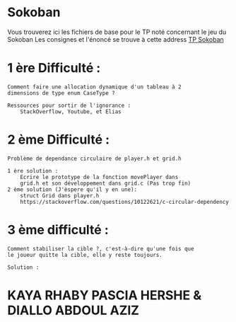 # Sokoban

Vous trouverez ici les fichiers de base pour le TP noté concernant le jeu du Sokoban
Les consignes et l'énoncé se trouve à cette address [TP Sokoban](https://techdevprintemps2022.pages.unistra.fr/TP_TechDevEnonce/)

# 1 ère Difficulté :

    Comment faire une allocation dynamique d'un tableau à 2
    dimensions de type enum CaseType ?

    Ressources pour sortir de l'ignorance :
        StackOverflow, Youtube, et Elias

# 2 ème Difficulté :

    Problème de dependance circulaire de player.h et grid.h

    1 ère solution :
        Ecrire le prototype de la fonction movePlayer dans
        grid.h et son développement dans grid.c (Pas trop fin)
    2 ème solution (J'èspere qu'il y en une):
        struct Grid dans player.h
        https://stackoverflow.com/questions/10122621/c-circular-dependency

# 3 ème difficulté :

    Comment stabiliser la cible ?, c'est-à-dire qu'une fois que
    le joueur quitte la cible, elle y reste toujours.

    Solution :

# KAYA RHABY PASCIA HERSHE & DIALLO ABDOUL AZIZ
